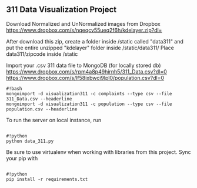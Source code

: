 ## 311 Data Visualization Project ##

Download Normalized and UnNormalized images from Dropbox 
https://www.dropbox.com/s/nqeqcv55ueq2f6h/kdelayer.zip?dl=


After download this zip, create a folder inside /static called "data311" and put the entire unzipped "kdelayer" folder inside /static/data311/
Place data311/zipcode inside /static


Import your .csv 311 data file to MongoDB (for locally stored db)
https://www.dropbox.com/s/rpm4a8p49hirnh5/311_Data.csv?dl=0
https://www.dropbox.com/s/lf58ixbwci9lpl0/population.csv?dl=0


```
#!bash
mongoimport -d visualization311 -c complaints --type csv --file 311_Data.csv --headerline
mongoimport -d visualization311 -c population --type csv --file population.csv --headerline

```

To run the server on local instance, run
```

#!python
python data_311.py

```

Be sure to use virtualenv when working with libraries from this project. Sync your pip with
```

#!python
pip install -r requirements.txt

```